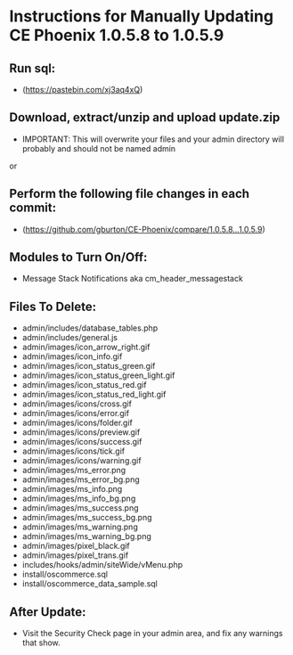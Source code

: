 # Instructions for Manually Updating CE Phoenix 1.0.5.8 to 1.0.5.9
## Run sql:
* (https://pastebin.com/xj3aq4xQ)
## Download, extract/unzip and upload update.zip
* IMPORTANT: This will overwrite your files and your admin directory will probably and should not be named admin

or
## Perform the following file changes in each commit:
* (https://github.com/gburton/CE-Phoenix/compare/1.0.5.8...1.0.5.9)
## Modules to Turn On/Off:  
* Message Stack Notifications aka cm_header_messagestack
## Files To Delete:
* admin/includes/database_tables.php
* admin/includes/general.js
* admin/images/icon_arrow_right.gif
* admin/images/icon_info.gif
* admin/images/icon_status_green.gif
* admin/images/icon_status_green_light.gif
* admin/images/icon_status_red.gif
* admin/images/icon_status_red_light.gif
* admin/images/icons/cross.gif
* admin/images/icons/error.gif
* admin/images/icons/folder.gif
* admin/images/icons/preview.gif
* admin/images/icons/success.gif
* admin/images/icons/tick.gif
* admin/images/icons/warning.gif
* admin/images/ms_error.png
* admin/images/ms_error_bg.png
* admin/images/ms_info.png
* admin/images/ms_info_bg.png
* admin/images/ms_success.png
* admin/images/ms_success_bg.png
* admin/images/ms_warning.png
* admin/images/ms_warning_bg.png
* admin/images/pixel_black.gif
* admin/images/pixel_trans.gif
* includes/hooks/admin/siteWide/vMenu.php
* install/oscommerce.sql
* install/oscommerce_data_sample.sql
## After Update:
* Visit the Security Check page in your admin area, and fix any warnings that show.